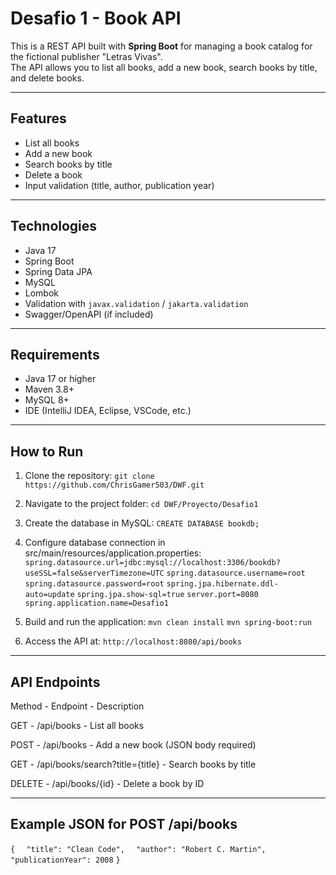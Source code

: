 # Desafio 1 - Book API

This is a REST API built with **Spring Boot** for managing a book catalog for the fictional publisher "Letras Vivas".  
The API allows you to list all books, add a new book, search books by title, and delete books.

---

## Features
- List all books
- Add a new book
- Search books by title
- Delete a book
- Input validation (title, author, publication year)

---

## Technologies
- Java 17
- Spring Boot
- Spring Data JPA
- MySQL
- Lombok
- Validation with `javax.validation` / `jakarta.validation`
- Swagger/OpenAPI (if included)

---

## Requirements
- Java 17 or higher
- Maven 3.8+
- MySQL 8+
- IDE (IntelliJ IDEA, Eclipse, VSCode, etc.)

---

## How to Run

1. Clone the repository:
`git clone https://github.com/ChrisGamer503/DWF.git`

2. Navigate to the project folder:
`cd DWF/Proyecto/Desafio1`

3. Create the database in MySQL:
`CREATE DATABASE bookdb;`

4. Configure database connection in src/main/resources/application.properties:
`spring.datasource.url=jdbc:mysql://localhost:3306/bookdb?useSSL=false&serverTimezone=UTC`
`spring.datasource.username=root`
`spring.datasource.password=root`
`spring.jpa.hibernate.ddl-auto=update`
`spring.jpa.show-sql=true`
`server.port=8080`
`spring.application.name=Desafio1`

5. Build and run the application:
`mvn clean install`
`mvn spring-boot:run`

6. Access the API at:
`http://localhost:8080/api/books`

---

## API Endpoints
Method - Endpoint - Description

GET -	/api/books - List all books

POST - /api/books - Add a new book (JSON body required)

GET - /api/books/search?title={title} - Search books by title

DELETE - /api/books/{id} - Delete a book by ID

---

## Example JSON for POST /api/books

`{`
`  "title": "Clean Code",`
`  "author": "Robert C. Martin",`
`  "publicationYear": 2008`
`}`

